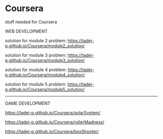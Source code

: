 # Coursera
stuff needed for Coursera

WEB DEVELOPMENT

solution for module 2 problem: https://tadej-p.github.io/Coursera/module2_solution/

solution for module 3 problem: https://tadej-p.github.io/Coursera/module3_solution/

solution for module 4 problem: https://tadej-p.github.io/Coursera/module4_solution/

solution for module 5 problem: https://tadej-p.github.io/Coursera/module5_solution/

<hr>

GAME DEVELOPMENT

https://tadej-p.github.io/Coursera/solarSystem/

https://tadej-p.github.io/Coursera/rollerMadness/

https://tadej-p.github.io/Coursera/boxShooter/


